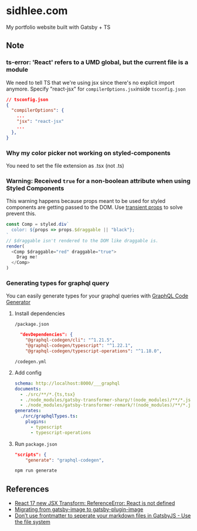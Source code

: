 # sidhlee.com

My portfolio website built with Gatsby + TS

## Note

### ts-error: 'React' refers to a UMD global, but the current file is a module

We need to tell TS that we're using jsx since there's no explicit import anymore. Specify "react-jsx" for `compilerOptions.jsx`inside `tsconfig.json`

```json
// tsconfig.json
{
  "compilerOptions": {
    ...
    "jsx": "react-jsx"
    ...
  },
}
```

### Why my color picker not working on styled-components

You need to set the file extension as .tsx (not .ts)

### Warning: Received `true` for a non-boolean attribute when using Styled Components

This warning happens because props meant to be used for styled components are getting passed to the DOM.
Use [transient props](https://styled-components.com/docs/api#transient-props) to solve prevent this.

```js
const Comp = styled.div`
  color: ${props => props.$draggable || "black"};
`
// $draggable isn't rendered to the DOM like draggable is.
render(
  <Comp $draggable="red" draggable="true">
    Drag me!
  </Comp>
)
```

### Generating types for graphql query

You can easily generate types for your graphql queries with [GraphQL Code Generator](https://www.graphql-code-generator.com/docs/integrations/gatsby)

1. Install dependencies

   `/package.json`

   ```json
     "devDependencies": {
       "@graphql-codegen/cli": "^1.21.5",
       "@graphql-codegen/typescript": "^1.22.1",
       "@graphql-codegen/typescript-operations": "^1.18.0",
   ```

   `/codegen.yml`

2. Add config

   ```yml
   schema: http://localhost:8000/___graphql
   documents:
     - ./src/**/*.{ts,tsx}
     - ./node_modules/gatsby-transformer-sharp/!(node_modules)/**/*.js
     - ./node_modules/gatsby-transformer-remark/!(node_modules)/**/*.js
   generates:
     ./src/graphqlTypes.ts:
       plugins:
         - typescript
         - typescript-operations
   ```

3. Run
   `package.json`

   ```json
   "scripts": {
       "generate": "graphql-codegen",

   ```

   ```bash
   npm run generate
   ```

## References

- [React 17 new JSX Transform: ReferenceError: React is not defined](https://github.com/gatsbyjs/gatsby/issues/28657)
- [Migrating from gatsby-image to gatsby-plugin-image](https://www.gatsbyjs.com/docs/reference/release-notes/image-migration-guide)
- [Don’t use frontmatter to seperate your markdown files in GatsbyJS - Use the file system](https://georgenance.com/dont-use-frontmatter-markdown-files-gatsby)
